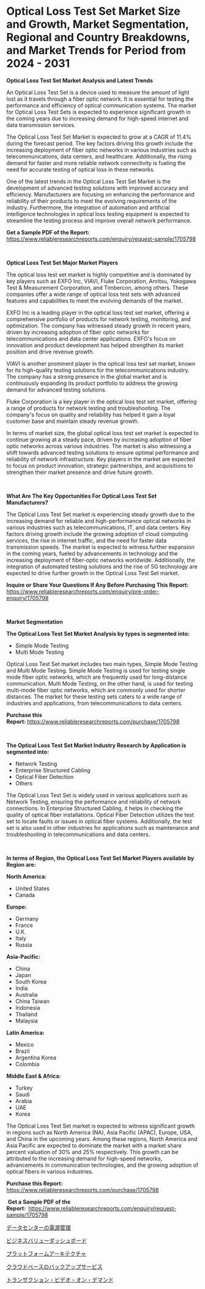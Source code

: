 <p><h1>Optical Loss Test Set Market Size and Growth, Market Segmentation, Regional and Country Breakdowns, and Market Trends for Period from 2024 -  2031</h1></p><p><strong>Optical Loss Test Set Market Analysis and Latest Trends</strong></p>
<p><p>An Optical Loss Test Set is a device used to measure the amount of light lost as it travels through a fiber optic network. It is essential for testing the performance and efficiency of optical communication systems. The market for Optical Loss Test Sets is expected to experience significant growth in the coming years due to increasing demand for high-speed internet and data transmission services.</p><p>The Optical Loss Test Set Market is expected to grow at a CAGR of 11.4% during the forecast period. The key factors driving this growth include the increasing deployment of fiber optic networks in various industries such as telecommunications, data centers, and healthcare. Additionally, the rising demand for faster and more reliable network connectivity is fueling the need for accurate testing of optical loss in these networks.</p><p>One of the latest trends in the Optical Loss Test Set Market is the development of advanced testing solutions with improved accuracy and efficiency. Manufacturers are focusing on enhancing the performance and reliability of their products to meet the evolving requirements of the industry. Furthermore, the integration of automation and artificial intelligence technologies in optical loss testing equipment is expected to streamline the testing process and improve overall network performance.</p></p>
<p><strong>Get a Sample PDF of the Report:&nbsp;</strong> <a href="https://www.reliableresearchreports.com/enquiry/request-sample/1705798">https://www.reliableresearchreports.com/enquiry/request-sample/1705798</a></p>
<p>&nbsp;</p>
<p><strong>Optical Loss Test Set Major Market Players</strong></p>
<p><p>The optical loss test set market is highly competitive and is dominated by key players such as EXFO Inc, VIAVI, Fluke Corporation, Anritsu, Yokogawa Test & Measurement Corporation, and Timbercon, among others. These companies offer a wide range of optical loss test sets with advanced features and capabilities to meet the evolving demands of the market.</p><p>EXFO Inc is a leading player in the optical loss test set market, offering a comprehensive portfolio of products for network testing, monitoring, and optimization. The company has witnessed steady growth in recent years, driven by increasing adoption of fiber optic networks for telecommunications and data center applications. EXFO's focus on innovation and product development has helped strengthen its market position and drive revenue growth.</p><p>VIAVI is another prominent player in the optical loss test set market, known for its high-quality testing solutions for the telecommunications industry. The company has a strong presence in the global market and is continuously expanding its product portfolio to address the growing demand for advanced testing solutions.</p><p>Fluke Corporation is a key player in the optical loss test set market, offering a range of products for network testing and troubleshooting. The company's focus on quality and reliability has helped it gain a loyal customer base and maintain steady revenue growth.</p><p>In terms of market size, the global optical loss test set market is expected to continue growing at a steady pace, driven by increasing adoption of fiber optic networks across various industries. The market is also witnessing a shift towards advanced testing solutions to ensure optimal performance and reliability of network infrastructure. Key players in the market are expected to focus on product innovation, strategic partnerships, and acquisitions to strengthen their market presence and drive future growth.</p></p>
<p>&nbsp;</p>
<p><strong>What Are The Key Opportunities For Optical Loss Test Set Manufacturers?</strong></p>
<p><p>The Optical Loss Test Set market is experiencing steady growth due to the increasing demand for reliable and high-performance optical networks in various industries such as telecommunications, IT, and data centers. Key factors driving growth include the growing adoption of cloud computing services, the rise in internet traffic, and the need for faster data transmission speeds. The market is expected to witness further expansion in the coming years, fueled by advancements in technology and the increasing deployment of fiber-optic networks worldwide. Additionally, the integration of automated testing solutions and the rise of 5G technology are expected to drive further growth in the Optical Loss Test Set market.</p></p>
<p><strong>Inquire or Share Your Questions If Any Before Purchasing This Report:</strong> <a href="https://www.reliableresearchreports.com/enquiry/pre-order-enquiry/1705798">https://www.reliableresearchreports.com/enquiry/pre-order-enquiry/1705798</a></p>
<p>&nbsp;</p>
<p><strong>Market Segmentation</strong></p>
<p><strong>The Optical Loss Test Set Market Analysis by types is segmented into:</strong></p>
<p><ul><li>Simple Mode Testing</li><li>Multi Mode Testing</li></ul></p>
<p><p>Optical Loss Test Set market includes two main types, Simple Mode Testing and Multi Mode Testing. Simple Mode Testing is used for testing single mode fiber optic networks, which are frequently used for long-distance communication. Multi Mode Testing, on the other hand, is used for testing multi-mode fiber optic networks, which are commonly used for shorter distances. The market for these testing sets caters to a wide range of industries and applications, from telecommunications to data centers.</p></p>
<p><strong>Purchase this Report:&nbsp;</strong><a href="https://www.reliableresearchreports.com/purchase/1705798">https://www.reliableresearchreports.com/purchase/1705798</a></p>
<p>&nbsp;</p>
<p><strong>The Optical Loss Test Set Market Industry Research by Application is segmented into:</strong></p>
<p><ul><li>Network Testing</li><li>Enterprise Structured Cabling</li><li>Optical Fiber Detection</li><li>Others</li></ul></p>
<p><p>The Optical Loss Test Set is widely used in various applications such as Network Testing, ensuring the performance and reliability of network connections. In Enterprise Structured Cabling, it helps in checking the quality of optical fiber installations. Optical Fiber Detection utilizes the test set to locate faults or issues in optical fiber systems. Additionally, the test set is also used in other industries for applications such as maintenance and troubleshooting in telecommunications and data centers.</p></p>
<p>&nbsp;</p>
<p><strong>In terms of Region, the Optical Loss Test Set Market Players available by Region are:</strong></p>
<p>
    <p> <strong> North America: </strong>
        <ul>
            <li>United States</li>
            <li>Canada</li>
        </ul>
        </p> 
    <p> <strong> Europe: </strong>
        <ul>
            <li>Germany</li>
            <li>France</li>
            <li>U.K.</li>
            <li>Italy</li>
            <li>Russia</li>
        </ul>
        </p> 
    <p> <strong> Asia-Pacific: </strong>
        <ul>
            <li>China</li>
            <li>Japan</li>
            <li>South Korea</li>
            <li>India</li>
            <li>Australia</li>
            <li>China Taiwan</li>
            <li>Indonesia</li>
            <li>Thailand</li>
            <li>Malaysia</li>
        </ul>
        </p> 
    <p> <strong> Latin America: </strong>
        <ul>
            <li>Mexico</li>
            <li>Brazil</li>
            <li>Argentina Korea</li>
            <li>Colombia</li>
        </ul>
        </p> 
    <p> <strong> Middle East & Africa: </strong>
        <ul>
            <li>Turkey</li>
            <li>Saudi</li>
            <li>Arabia</li>
            <li>UAE</li>
            <li>Korea</li>
        </ul>
    </p>
    </p>
<p><p>The Optical Loss Test Set market is expected to witness significant growth in regions such as North America (NA), Asia Pacific (APAC), Europe, USA, and China in the upcoming years. Among these regions, North America and Asia Pacific are expected to dominate the market with a market share percent valuation of 30% and 25% respectively. This growth can be attributed to the increasing demand for high-speed networks, advancements in communication technologies, and the growing adoption of optical fibers in various industries.</p></p>
<p><strong>Purchase this Report: </strong><a href="https://www.reliableresearchreports.com/purchase/1705798">https://www.reliableresearchreports.com/purchase/1705798</a></p>
<p>&nbsp;<strong>Get a Sample PDF of the Report:&nbsp;&nbsp;</strong><a href="https://www.reliableresearchreports.com/enquiry/request-sample/1705798">https://www.reliableresearchreports.com/enquiry/request-sample/1705798</a></p>
<p><strong></strong></p>
<p><p><a href="https://github.com/mohamedbakry57/Market-Research-Report-List-2/blob/main/9577618182339.md">データセンターの電源管理</a></p><p><a href="https://github.com/lababdou/Market-Research-Report-List-2/blob/main/2707034182338.md">ビジネスバリューダッシュボード</a></p><p><a href="https://github.com/lababdou/Market-Research-Report-List-2/blob/main/3714531182336.md">プラットフォームアーキテクチャ</a></p><p><a href="https://github.com/mohamedbakry57/Market-Research-Report-List-2/blob/main/4698899182337.md">クラウドベースのバックアップサービス</a></p><p><a href="https://github.com/lababdou/Market-Research-Report-List-2/blob/main/9592347182340.md">トランザクション・ビデオ・オン・デマンド</a></p></p>